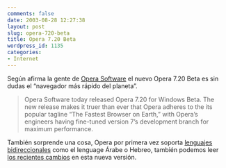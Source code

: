 ```yaml
---
comments: false
date: 2003-08-28 12:27:38
layout: post
slug: opera-720-beta
title: Opera 7.20 Beta
wordpress_id: 1135
categories:
- Internet
---
```


Según afirma la gente de [Opera Software](http://www.operasoftware.com) el nuevo Opera 7.20 Beta es sin dudas el “navegador más rápido del planeta”.





> 

> 
> Opera Software today released Opera 7.20 for Windows Beta. The new release makes it truer than ever that Opera adheres to the its popular tagline “The Fastest Browser on Earth,” with Opera’s engineers having fine-tuned version 7’s development branch for maximum performance.
> 
> 






También sorprende una cosa, Opera por primera vez soporta [lenguajes bidireccionales](http://www.opera.com/pressreleases/en/2003/08/28/) como el lenguage Árabe o Hebreo, también podemos leer [los recientes cambios](http://www.opera.com/windows/changelogs/720b/) en esta nueva versión.




 
